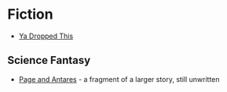 <!-- TITLE: Fiction -->
<!-- SUBTITLE: A quick summary of Fiction -->

# Fiction
* [Ya Dropped This](fiction/ya-dropped-this)

## Science Fantasy

* [Page and Antares](fiction/page-and-antares) - a fragment of a larger story, still unwritten